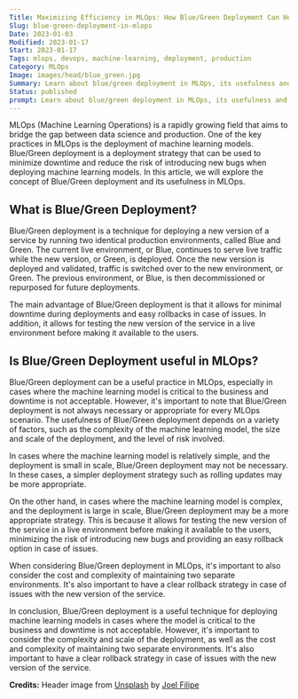 ```yaml
---
Title: Maximizing Efficiency in MLOps: How Blue/Green Deployment Can Help?
Slug: blue-green-deployment-in-mlops
Date: 2023-01-03
Modified: 2023-01-17
Start: 2023-01-17
Tags: mlops, devops, machine-learning, deployment, production
Category: MLOps
Image: images/head/blue_green.jpg
Summary: Learn about blue/green deployment in MLOps, its usefulness and when to use it, and the cost and complexity of maintaining two separate environments
Status: published
prompt: Learn about blue/green deployment in MLOps, its usefulness and when to use it, and the cost and complexity of maintaining two separate environments.
---
```


MLOps (Machine Learning Operations) is a rapidly growing field that aims to bridge the gap between data science and production. One of the key practices in MLOps is the deployment of machine learning models. Blue/Green deployment is a deployment strategy that can be used to minimize downtime and reduce the risk of introducing new bugs when deploying machine learning models. In this article, we will explore the concept of Blue/Green deployment and its usefulness in MLOps.

## What is Blue/Green Deployment?

Blue/Green deployment is a technique for deploying a new version of a service by running two identical production environments, called Blue and Green. The current live environment, or Blue, continues to serve live traffic while the new version, or Green, is deployed. Once the new version is deployed and validated, traffic is switched over to the new environment, or Green. The previous environment, or Blue, is then decommissioned or repurposed for future deployments.

The main advantage of Blue/Green deployment is that it allows for minimal downtime during deployments and easy rollbacks in case of issues. In addition, it allows for testing the new version of the service in a live environment before making it available to the users.

## Is Blue/Green Deployment useful in MLOps?

Blue/Green deployment can be a useful practice in MLOps, especially in cases where the machine learning model is critical to the business and downtime is not acceptable. However, it's important to note that Blue/Green deployment is not always necessary or appropriate for every MLOps scenario. The usefulness of Blue/Green deployment depends on a variety of factors, such as the complexity of the machine learning model, the size and scale of the deployment, and the level of risk involved.

In cases where the machine learning model is relatively simple, and the deployment is small in scale, Blue/Green deployment may not be necessary. In these cases, a simpler deployment strategy such as rolling updates may be more appropriate.

On the other hand, in cases where the machine learning model is complex, and the deployment is large in scale, Blue/Green deployment may be a more appropriate strategy. This is because it allows for testing the new version of the service in a live environment before making it available to the users, minimizing the risk of introducing new bugs and providing an easy rollback option in case of issues.

When considering Blue/Green deployment in MLOps, it's important to also consider the cost and complexity of maintaining two separate environments. It's also important to have a clear rollback strategy in case of issues with the new version of the service.

In conclusion, Blue/Green deployment is a useful technique for deploying machine learning models in cases where the model is critical to the business and downtime is not acceptable. However, it's important to consider the complexity and scale of the deployment, as well as the cost and complexity of maintaining two separate environments. It's also important to have a clear rollback strategy in case of issues with the new version of the service.

**Credits:**
Header image from [Unsplash](https://unsplash.com/photos/pfX-GsJMtDY) by [Joel Filipe](https://unsplash.com/@joelfilip)